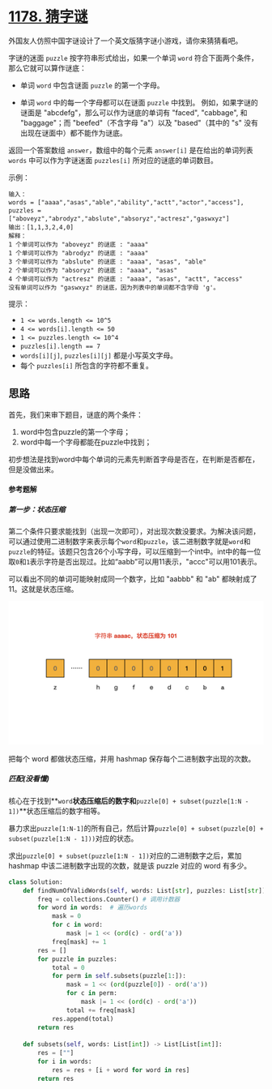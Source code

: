# [1178. 猜字谜](https://leetcode-cn.com/problems/number-of-valid-words-for-each-puzzle/)

外国友人仿照中国字谜设计了一个英文版猜字谜小游戏，请你来猜猜看吧。

字谜的迷面 `puzzle` 按字符串形式给出，如果一个单词 `word` 符合下面两个条件，那么它就可以算作谜底：

- 单词 `word` 中包含谜面 `puzzle` 的第一个字母。

- 单词 `word` 中的每一个字母都可以在谜面 `puzzle` 中找到。
  例如，如果字谜的谜面是 "abcdefg"，那么可以作为谜底的单词有 "faced", "cabbage", 和 "baggage"；而 "beefed"（不含字母 "a"）以及 "based"（其中的 "s" 没有出现在谜面中）都不能作为谜底。

  

返回一个答案数组 `answer`，数组中的每个元素 `answer[i]` 是在给出的单词列表 `words` 中可以作为字谜迷面 `puzzles[i]` 所对应的谜底的单词数目。

 

示例：

```
输入：
words = ["aaaa","asas","able","ability","actt","actor","access"], 
puzzles = ["aboveyz","abrodyz","abslute","absoryz","actresz","gaswxyz"]
输出：[1,1,3,2,4,0]
解释：
1 个单词可以作为 "aboveyz" 的谜底 : "aaaa" 
1 个单词可以作为 "abrodyz" 的谜底 : "aaaa"
3 个单词可以作为 "abslute" 的谜底 : "aaaa", "asas", "able"
2 个单词可以作为 "absoryz" 的谜底 : "aaaa", "asas"
4 个单词可以作为 "actresz" 的谜底 : "aaaa", "asas", "actt", "access"
没有单词可以作为 "gaswxyz" 的谜底，因为列表中的单词都不含字母 'g'。
```


提示：

- `1 <= words.length <= 10^5`
- `4 <= words[i].length <= 50`
- `1 <= puzzles.length <= 10^4`
- `puzzles[i].length == 7`
- `words[i][j]`, `puzzles[i][j]` 都是小写英文字母。
- 每个 `puzzles[i]` 所包含的字符都不重复。

## 思路

首先，我们来审下题目，谜底的两个条件：

1. word中包含puzzle的第一个字母；
2. word中每一个字母都能在puzzle中找到；



初步想法是找到word中每个单词的元素先判断首字母是否在，在判断是否都在，但是没做出来。

#### 参考题解

##### 第一步：状态压缩

第二个条件只要求能找到（出现一次即可），对出现次数没要求。为解决该问题，可以通过使用二进制数字来表示每个`word`和`puzzle`，该二进制数字就是`word`和`puzzle`的特征。该题只包含26个小写字母，可以压缩到一个int中。int中的每一位取`0`和`1`表示字符是否出现过。比如“aabb”可以用11表示，"accc"可以用101表示。

可以看出不同的单词可能映射成同一个数字，比如 "aabbb" 和 "ab" 都映射成了 11。这就是状态压缩。

![1178.001.jpeg](../img/1614316982-HyXBZP-1178.001.jpeg)

把每个 word 都做状态压缩，并用 hashmap 保存每个二进制数字出现的次数。

##### 匹配(没看懂)

核心在于找到**`word`**状态压缩后的数字和**`puzzle[0] + subset(puzzle[1:N - 1])`**状态压缩后的数字相等。

暴力求出`puzzle[1:N-1]`的所有自己，然后计算`puzzle[0] + subset(puzzle[0] + subset(puzzle[1:N - 1]))`对应的状态。

求出`puzzle[0] + subset(puzzle[1:N - 1])`对应的二进制数字之后，累加 hashmap 中该二进制数字出现的次数，就是该 puzzle 对应的 word 有多少。



```python
class Solution:
    def findNumOfValidWords(self, words: List[str], puzzles: List[str]) -> List[int]:
        freq = collections.Counter() # 调用计数器
        for word in words:	# 遍历words
            mask = 0	
            for c in word:
                mask |= 1 << (ord(c) - ord('a'))
            freq[mask] += 1
        res = []
        for puzzle in puzzles:
            total = 0
            for perm in self.subsets(puzzle[1:]):
                mask = 1 << (ord(puzzle[0]) - ord('a'))
                for c in perm:
                    mask |= 1 << (ord(c) - ord('a'))
                total += freq[mask]
            res.append(total)
        return res
    
    def subsets(self, words: List[int]) -> List[List[int]]:
        res = [""]
        for i in words:
            res = res + [i + word for word in res]
        return res
```



